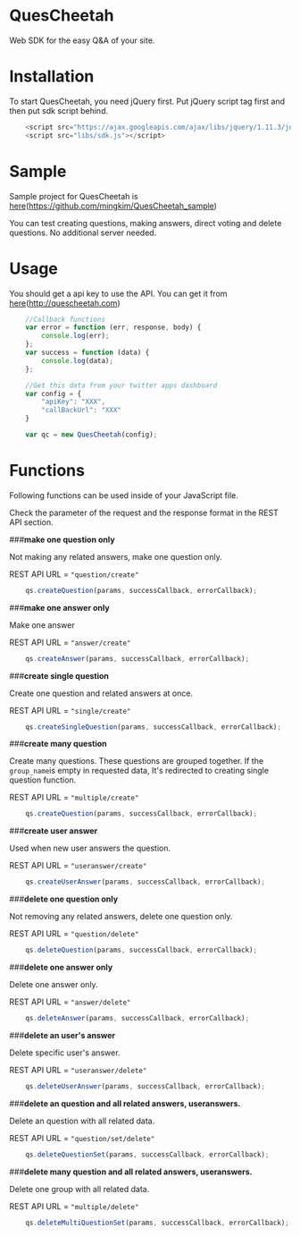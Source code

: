 # QuesCheetah
Web SDK for the easy Q&A of your site.

# Installation

To start QuesCheetah, you need jQuery first. Put jQuery script tag first and then put sdk script behind.

``` javascript
    <script src="https://ajax.googleapis.com/ajax/libs/jquery/1.11.3/jquery.min.js"></script>
    <script src="libs/sdk.js"></script>
```


# Sample

Sample project for QuesCheetah is [here](https://github.com/mingkim/QuesCheetah_sample)(https://github.com/mingkim/QuesCheetah_sample)

You can test creating questions, making answers, direct voting and delete questions.
No additional server needed.

# Usage

You should get a api key to use the API. You can get it from [here](http://quescheetah.com)(http://quescheetah.com)

```javascript
    //Callback functions
    var error = function (err, response, body) {
        console.log(err);
    };
    var success = function (data) {
        console.log(data);
    };

    //Get this data from your twitter apps dashboard
    var config = {
        "apiKey": "XXX",
        "callBackUrl": "XXX"
    }

    var qc = new QuesCheetah(config);

```

# Functions

Following functions can be used inside of your JavaScript file. 

Check the parameter of the request and the response format in the REST API section.



###**make one question only**

Not making any related answers, make one question only.

REST API URL = ```"question/create"```

```javascript
    qs.createQuestion(params, successCallback, errorCallback);
```

###**make one answer only**

Make one answer

REST API URL = ```"answer/create"```

```javascript
    qs.createAnswer(params, successCallback, errorCallback);
```

###**create single question**

Create one question and related answers at once.

REST API URL = ```"single/create"```

```javascript
    qs.createSingleQuestion(params, successCallback, errorCallback);
```

###**create many question**

Create many questions. These questions are grouped together.
If the ```group_name```is empty in requested data, It's redirected to creating single question function.

REST API URL = ```"multiple/create"```


```javascript
    qs.createQuestion(params, successCallback, errorCallback);
```

###**create user answer**

Used when new user answers the question. 

REST API URL = ```"useranswer/create"```

```javascript
    qs.createUserAnswer(params, successCallback, errorCallback);
```

###**delete one question only**

Not removing any related answers, delete one question only.

REST API URL = ```"question/delete"```


```javascript
    qs.deleteQuestion(params, successCallback, errorCallback);
```

###**delete one answer only**

Delete one answer only.

REST API URL = ```"answer/delete"```


```javascript
    qs.deleteAnswer(params, successCallback, errorCallback);
```

###**delete an user's answer**

Delete specific user's answer.

REST API URL = ```"useranswer/delete"```


```javascript
    qs.deleteUserAnswer(params, successCallback, errorCallback);
```

###**delete an question and all related answers, useranswers.**

Delete an question with all related data.

REST API URL = ```"question/set/delete"```

```javascript
    qs.deleteQuestionSet(params, successCallback, errorCallback);
```

###**delete many question and all related answers, useranswers.**

Delete one group with all related data.

REST API URL = ```"multiple/delete"```

```javascript
    qs.deleteMultiQuestionSet(params, successCallback, errorCallback);
```

